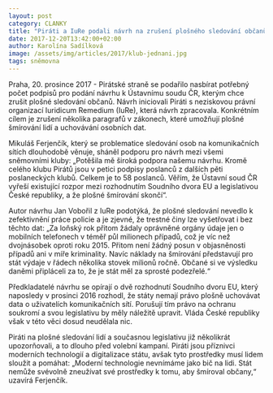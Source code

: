 ```yaml
---
layout: post
category: CLANKY
title: "Piráti a IuRe podali návrh na zrušení plošného sledování občanů Ústavnímu soudu ČR."
date: 2017-12-20T13:42:00+02:00
author: Karolína Sadílková
image: /assets/img/articles/2017/klub-jednani.jpg
tags: sněmovna
---
```


Praha, 20. prosince 2017 - Pirátské straně se podařilo nasbírat potřebný počet podpisů pro podání návrhu k Ústavnímu soudu ČR, kterým chce zrušit plošné sledování občanů. Návrh iniciovali Piráti s neziskovou právní organizací Iuridicum Remedium (IuRe), která návrh zpracovala. Konkrétním cílem je zrušení několika paragrafů v zákonech, které umožňují plošné šmírování lidí a uchovávání osobních dat.

Mikuláš Ferjenčík, který se problematice sledování osob na komunikačních sítích dlouhodobě věnuje, sháněl podporu pro návrh mezi všemi sněmovními kluby: „Potěšila mě široká podpora našemu návrhu. Kromě celého klubu Pirátů jsou v petici podpisy poslanců z dalších pěti poslaneckých klubů. Celkem je to 58 poslanců. Věřím, že Ústavní soud ČR vyřeší existující rozpor mezi rozhodnutím Soudního dvora EU a legislativou České republiky, a že plošné šmírování skončí“.

Autor návrhu Jan Vobořil z IuRe podotýká, že plošné sledování nevedlo k zefektivnění práce policie a je zjevné, že trestné činy lze vyšetřovat i bez těchto dat: „Za loňský rok přitom žádaly oprávněné orgány údaje jen o mobilních telefonech v téměř půl milionech případů, což je víc než dvojnásobek oproti roku 2015. Přitom není žádný posun v objasněnosti případů ani v míře kriminality. Navíc náklady na šmírování představují pro stát výdaje v řádech několika stovek milionů ročně. Občané si ve výsledku daněmi připláceli za to, že je stát měl za sprosté podezřelé.“

Předkladatelé návrhu se opírají o dvě rozhodnutí Soudního dvoru EU, který naposledy v prosinci 2016 rozhodl, že státy nemají právo plošně uchovávat data o uživatelích komunikačních sítí. Porušují tím právo na ochranu soukromí a svou legislativu by měly náležitě upravit. Vláda České republiky však v této věci dosud neudělala nic.

Piráti na plošné sledování lidí a současnou legislativu již několikrát upozorňovali, a to dlouho před volební kampaní. Piráti jsou příznivci moderních technologií a digitalizace státu, avšak tyto prostředky musí lidem sloužit a pomáhat: „Moderní technologie nevnímáme jako bič na lidi. Stát nemůže svévolně zneužívat své prostředky k tomu, aby šmíroval občany,“ uzavírá Ferjenčík. 
